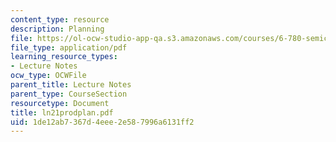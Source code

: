 ```yaml
---
content_type: resource
description: Planning
file: https://ol-ocw-studio-app-qa.s3.amazonaws.com/courses/6-780-semiconductor-manufacturing-spring-2003/1de12ab7367d4eee2e587996a6131ff2_ln21prodplan.pdf
file_type: application/pdf
learning_resource_types:
- Lecture Notes
ocw_type: OCWFile
parent_title: Lecture Notes
parent_type: CourseSection
resourcetype: Document
title: ln21prodplan.pdf
uid: 1de12ab7-367d-4eee-2e58-7996a6131ff2
---
```

